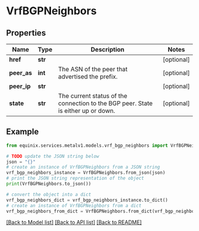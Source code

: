 # VrfBGPNeighbors


## Properties

Name | Type | Description | Notes
------------ | ------------- | ------------- | -------------
**href** | **str** |  | [optional] 
**peer_as** | **int** | The ASN of the peer that advertised the prefix. | [optional] 
**peer_ip** | **str** |  | [optional] 
**state** | **str** | The current status of the connection to the BGP peer. State is either up or down. | [optional] 

## Example

```python
from equinix.services.metalv1.models.vrf_bgp_neighbors import VrfBGPNeighbors

# TODO update the JSON string below
json = "{}"
# create an instance of VrfBGPNeighbors from a JSON string
vrf_bgp_neighbors_instance = VrfBGPNeighbors.from_json(json)
# print the JSON string representation of the object
print(VrfBGPNeighbors.to_json())

# convert the object into a dict
vrf_bgp_neighbors_dict = vrf_bgp_neighbors_instance.to_dict()
# create an instance of VrfBGPNeighbors from a dict
vrf_bgp_neighbors_from_dict = VrfBGPNeighbors.from_dict(vrf_bgp_neighbors_dict)
```
[[Back to Model list]](../README.md#documentation-for-models) [[Back to API list]](../README.md#documentation-for-api-endpoints) [[Back to README]](../README.md)


